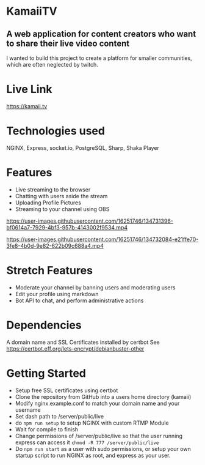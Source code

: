 # KamaiiTV
## A web application for content creators who want to share their live video content
I wanted to build this project to create a platform for smaller communities, which are often neglected by twitch.
# Live Link
https://kamaii.tv
# Technologies used
NGINX, Express, socket.io, PostgreSQL, Sharp, Shaka Player
# Features
* Live streaming to the browser
* Chatting with users aside the stream
* Uploading Profile Pictures
* Streaming to your channel using OBS

https://user-images.githubusercontent.com/16251746/134731396-bf0614a7-7929-4bf3-957b-4143002f9534.mp4

https://user-images.githubusercontent.com/16251746/134732084-e21ffe70-3fe8-4b0d-9e82-622b09c688a4.mp4

# Stretch Features
* Moderate your channel by banning users and moderating users
* Edit your profile using markdown
* Bot API to chat, and perform administrative actions
# Dependencies
A domain name and SSL Certificates installed by certbot
See https://certbot.eff.org/lets-encrypt/debianbuster-other
# Getting Started
* Setup free SSL certificates using certbot
* Clone the repository from GitHub into a users home directory (kamaii)
* Modify nginx.example.conf to match your domain name and your username
* Set dash path to /server/public/live
* do `npm run setup` to setup NGINX with custom RTMP Module
* Wait for compile to finish
* Change permissions of /server/public/live so that the user running express can access it 
`chmod -R 777 /server/public/live`
* Do `npm run start` as a user with sudo permissions, or setup your own startup script to run NGINX as root, and express as your user.
